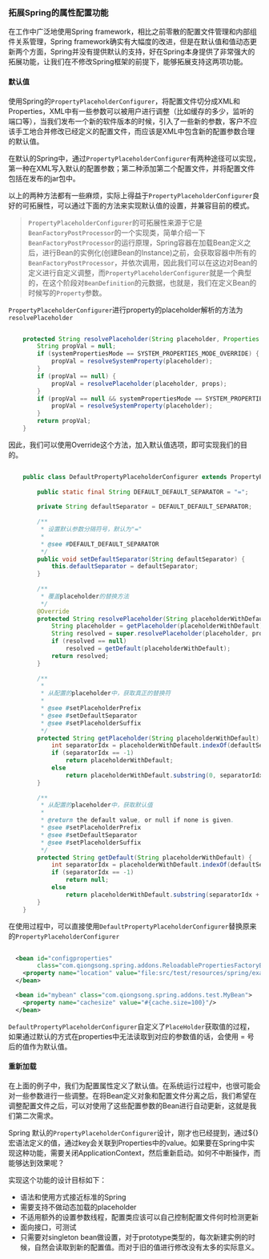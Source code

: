 ### 拓展Spring的属性配置功能

在工作中广泛地使用Spring framework，相比之前零散的配置文件管理和内部组件关系管理，Spring framework确实有大幅度的改进，但是在默认值和值动态更新两个方面，Spring并没有提供默认的支持，好在Spring本身提供了非常强大的拓展功能，让我们在不修改Spring框架的前提下，能够拓展支持这两项功能。

#### 默认值

使用Spring的`PropertyPlaceholderConfigurer`，将配置文件切分成XML和Properties，XML中有一些参数可以被用户进行调整（比如缓存的多少，监听的端口等），当我们发布一个新的软件版本的时候，引入了一些新的参数，客户不应该手工地合并修改已经定义的配置文件，而应该是XML中包含新的配置参数合理的默认值。

在默认的Spring中，通过`PropertyPlaceholderConfigurer`有两种途径可以实现，第一种在XML写入默认的配置参数；第二种添加第二个配置文件，并将配置文件包括在发布的jar包中。

以上的两种方法都有一些麻烦，实际上得益于`PropertyPlaceholderConfigurer`良好的可拓展性，可以通过下面的方法来实现默认值的设置，并兼容目前的模式。

> `PropertyPlaceholderConfigurer`的可拓展性来源于它是`BeanFactoryPostProcessor`的一个实现类，简单介绍一下`BeanFactoryPostProcessor`的运行原理，Spring容器在加载Bean定义之后，进行Bean的实例化(创建Bean的Instance)之前，会获取容器中所有的`BeanFactoryPostProcessor`，并依次调用，因此我们可以在这边对Bean的定义进行自定义调整，而`PropertyPlaceholderConfigurer`就是一个典型的，在这个阶段对`BeanDefinition`的元数据，也就是，我们在定义Bean的时候写的`Property`参数。

`PropertyPlaceholderConfigurer`进行property的placeholder解析的方法为`resolvePlaceholder`

````java

	protected String resolvePlaceholder(String placeholder, Properties props, int systemPropertiesMode) {
		String propVal = null;
		if (systemPropertiesMode == SYSTEM_PROPERTIES_MODE_OVERRIDE) {
			propVal = resolveSystemProperty(placeholder);
		}
		if (propVal == null) {
			propVal = resolvePlaceholder(placeholder, props);
		}
		if (propVal == null && systemPropertiesMode == SYSTEM_PROPERTIES_MODE_FALLBACK) {
			propVal = resolveSystemProperty(placeholder);
		}
		return propVal;
	}

````

因此，我们可以使用Override这个方法，加入默认值选项，即可实现我们的目的。

````java

	public class DefaultPropertyPlaceholderConfigurer extends PropertyPlaceholderConfigurer {
	
		public static final String DEFAULT_DEFAULT_SEPARATOR = "=";
	
		private String defaultSeparator = DEFAULT_DEFAULT_SEPARATOR;
	
		/**
		 * 设置默认参数分隔符号，默认为"="
		 *
		 * @see #DEFAULT_DEFAULT_SEPARATOR
		 */
		public void setDefaultSeparator(String defaultSeparator) {
			this.defaultSeparator = defaultSeparator;
		}
	
		/**
		 * 覆盖placeholder的替换方法
		 */
		@Override
		protected String resolvePlaceholder(String placeholderWithDefault, Properties props, int systemPropertiesMode) {
			String placeholder = getPlaceholder(placeholderWithDefault);
			String resolved = super.resolvePlaceholder(placeholder, props, systemPropertiesMode);
			if (resolved == null)
				resolved = getDefault(placeholderWithDefault);
			return resolved;
		}
	
		/**
		 *
		 * 从配置的placeholder中，获取真正的替换符
		 *
		 * @see #setPlaceholderPrefix
		 * @see #setDefaultSeparator
		 * @see #setPlaceholderSuffix
		 */
		protected String getPlaceholder(String placeholderWithDefault) {
			int separatorIdx = placeholderWithDefault.indexOf(defaultSeparator);
			if (separatorIdx == -1)
				return placeholderWithDefault;
			else
				return placeholderWithDefault.substring(0, separatorIdx);
		}
	
		/**
		 * 从配置的placeholder中，获取默认值
		 *
		 * @return the default value, or null if none is given.
		 * @see #setPlaceholderPrefix
		 * @see #setDefaultSeparator
		 * @see #setPlaceholderSuffix
		 */
		protected String getDefault(String placeholderWithDefault) {
			int separatorIdx = placeholderWithDefault.indexOf(defaultSeparator);
			if (separatorIdx == -1)
				return null;
			else
				return placeholderWithDefault.substring(separatorIdx + 1);
		}
	}

````

在使用过程中，可以直接使用`DefaultPropertyPlaceholderConfigurer`替换原来的`PropertyPlaceholderConfigurer`


````xml

  <bean id="configproperties"
        class="com.qiongsong.spring.addons.ReloadablePropertiesFactoryBean">
    <property name="location" value="file:src/test/resources/spring/example/config.properties"/>
  </bean>

  <bean id="mybean" class="com.qiongsong.spring.addons.test.MyBean">
    <property name="cachesize" value="#{cache.size=100}"/>
  </bean>

````

`DefaultPropertyPlaceholderConfigurer`自定义了`PlaceHolder`获取值的过程，如果通过默认的方式在properties中无法读取到对应的参数值的话，会使用 = 号后的值作为默认值。


#### 重新加载

在上面的例子中，我们为配置属性定义了默认值。在系统运行过程中，也很可能会对一些参数进行一些调整。在将Bean定义对象和配置文件分离之后，我们希望在调整配置文件之后，可以对使用了这些配置参数的Bean进行自动更新，这就是我们第二次需求。

Spring 默认的`PropertyPlaceholderConfigurer`设计，刚才也已经提到，通过${}宏语法定义的值，通过key会关联到Properties中的value。如果要在Spring中实现这种功能，需要关闭ApplicationContext，然后重新启动。如何不中断操作，而能够达到效果呢？

实现这个功能的设计目标如下：

* 语法和使用方式接近标准的Spring
* 需要支持不做动态加载的placeholder
* 不适用额外的设置参数线程，配置类应该可以自己控制配置文件何时检测更新
* 面向接口，可测试
* 只需要对singleton bean做设置，对于prototype类型的，每次新建实例的时候，自然会读取到新的配置值。而对于旧的值进行修改没有太多的实际意义。








